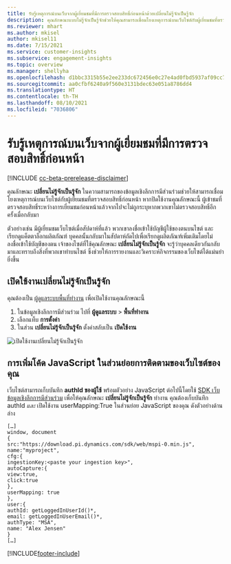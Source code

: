 ```yaml
---
title: รับรู้เหตุการณ์บนเว็บจากผู้เยี่ยมชมที่มีการตรวจสอบสิทธิ์ก่อนหน้าด้วยเปลี่ยนไม่รู้จักเป็นรู้จัก
description: คุณลักษณะแบบไม่รู้จักเป็นรู้จักช่วยให้คุณสามารถเชื่อมโยงเหตุการณ์บนเว็บไซต์กับผู้เยี่ยมชมที่ตรวจสอบสิทธิ์ก่อนหน้า
ms.reviewer: mhart
ms.author: mkisel
author: mkisel11
ms.date: 7/15/2021
ms.service: customer-insights
ms.subservice: engagement-insights
ms.topic: overview
ms.manager: shellyha
ms.openlocfilehash: d1bbc3315b55e2ee233dc672456e0c27e4ad0fbd5937af09cc790c96ee274000
ms.sourcegitcommit: aa0cfbf6240a9f560e3131bdec63e051a8786dd4
ms.translationtype: HT
ms.contentlocale: th-TH
ms.lasthandoff: 08/10/2021
ms.locfileid: "7036806"
---
```

# <a name="recognize-web-events-from-previously-authenticated-visitors"></a>รับรู้เหตุการณ์บนเว็บจากผู้เยี่ยมชมที่มีการตรวจสอบสิทธิ์ก่อนหน้า

[!INCLUDE [cc-beta-prerelease-disclaimer](includes/cc-beta-prerelease-disclaimer.md)]

คุณลักษณะ **เปลี่ยนไม่รู้จักเป็นรู้จัก** ในความสามารถของข้อมูลเชิงลึกการมีส่วนร่วมช่วยให้สามารถเชื่อมโยงเหตุการณ์บนเว็บไซต์กับผู้เยี่ยมชมที่ตรวจสอบสิทธิ์ก่อนหน้า หากปิดใช้งานคุณลักษณะนี้ ผู้เข้าชมที่ตรวจสอบสิทธิ์ระหว่างการเยี่ยมชมก่อนหน้าแล้วจากไปจะไม่ถูกระบุหากพวกเขาไม่ตรวจสอบสิทธิ์อีกครั้งเมื่อกลับมา 

ตัวอย่างเช่น มีผู้เยี่ยมชมเว็บไซต์เมื่อสัปดาห์ที่แล้ว พวกเขาลงชื่อเข้าใช้บัญชีผู้ใช้ของตนบนไซต์ และเรียกดูแค็ตตาล็อกผลิตภัณฑ์ บุคคลนั้นกลับมาในสัปดาห์ถัดไปเพื่อเรียกดูผลิตภัณฑ์เพิ่มเติมโดยไม่ลงชื่อเข้าใช้บัญชีของตน เจ้าของไซต์ที่ใช้คุณลักษณะ **เปลี่ยนไม่รู้จักเป็นรู้จัก** จะรู้ว่าบุคคลเดียวกันกลับมาและทราบถึงสิ่งที่พวกเขาทำบนไซต์ ซึ่งช่วยให้การรายงานและวิเคราะห์กิจกรรมของเว็บไซต์ได้แม่นยำยิ่งขึ้น

## <a name="enable-unknown-to-known"></a>เปิดใช้งานเปลี่ยนไม่รู้จักเป็นรู้จัก

คุณต้องเป็น [ผู้ดูแลระบบพื้นที่ทำงาน](user-roles.md) เพื่อเปิดใช้งานคุณลักษณะนี้ 

1. ในข้อมูลเชิงลึกการมีส่วนร่วม ไปที่ **ผู้ดูแลระบบ** > **พื้นที่ทำงาน** 
2. เลือกแท็บ **การตั้งค่า**
3. ในส่วน **เปลี่ยนไม่รู้จักเป็นรู้จัก** ตั้งค่าสลับเป็น **เปิดใช้งาน**

![เปิดใช้งานเปลี่ยนไม่รู้จักเป็นรู้จัก](media/U2Ktoggle.png "เปิดใช้งานเปลี่ยนไม่รู้จักเป็นรู้จัก")

## <a name="adding-javascript-code-to-your-sites-tracking-snippet"></a>การเพิ่มโค้ด JavaScript ในส่วนย่อยการติดตามของเว็บไซต์ของคุณ

เว็บไซต์สามารถเก็บบันทึก **authId ของผู้ใช้** พร้อมตัวอย่าง JavaScript ต่อไปนี้โดยใช้ [SDK เว็บข้อมูลเชิงลึกการมีส่วนร่วม](advanced-SDK-implementation.md) เพื่อให้คุณลักษณะ **เปลี่ยนไม่รู้จักเป็นรู้จัก** ทำงาน คุณต้องเก็บบันทึก authId *และ* เปิดใช้งาน userMapping:True ในส่วนย่อย JavaScript ของคุณ ดังตัวอย่างด้านล่าง

```
[…]
window, document
{
src:"https://download.pi.dynamics.com/sdk/web/mspi-0.min.js",
name:"myproject",
cfg:{
ingestionKey:<paste your ingestion key>",
autoCapture:{
view:true,
click:true
},
userMapping: true
},
user:{
authId: getLoggedInUserId()*,
email: getLoggedInUserEmail()*,
authType: "MSA",
name: "Alex Jensen"
}
[…]
```

[!INCLUDE[footer-include](../includes/footer-banner.md)]
